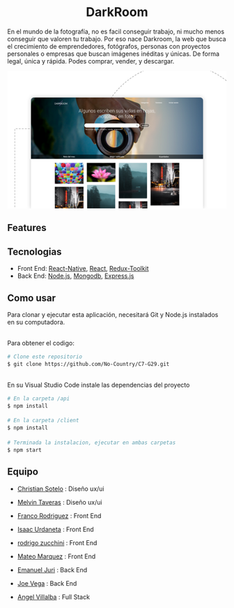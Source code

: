 <h1 align="center">DarkRoom</h1>

En el mundo de la fotografía, no es facil conseguir trabajo, ni mucho menos conseguir que valoren tu trabajo.
Por eso nace Darkroom, la web que busca el crecimiento de emprendedores, fotógrafos, personas con proyectos personales o empresas que buscan imágenes inéditas y únicas.
De forma legal, única y rápida. Podes comprar, vender, y descargar.

<img src="https://github.com/No-Country/C7-G29/blob/dev/images/banner.png">

## Features

## Tecnologias
  - Front End: [React-Native](https://reactnative.dev/), [React](https://reactjs.org/), [Redux-Toolkit](https://redux-toolkit.js.org
)
  - Back End: [Node.js](https://nodejs.org), [Mongodb](https://www.mongodb.com/), [Express.js](https://expressjs.com/) 

## Como usar

Para clonar y ejecutar esta aplicación, necesitará Git y Node.js instalados en su computadora.

<br>
Para obtener el codigo:

```bash
# Clone este repositorio
$ git clone https://github.com/No-Country/C7-G29.git
```
<br>
En su Visual Studio Code instale las dependencias del proyecto

```bash
# En la carpeta /api
$ npm install

# En la carpeta /client
$ npm install

# Terminada la instalacion, ejecutar en ambas carpetas
$ npm start
```

## Equipo
- [Christian Sotelo]() : Diseño ux/ui
- [Melvin Taveras]() : Diseño ux/ui

- [Franco Rodriguez](https://www.linkedin.com/in/juan-franco-rodriguez/) : Front End
- [Isaac Urdaneta]() : Front End
- [rodrigo zucchini]() : Front End
- [Mateo Marquez]() : Front End

- [Emanuel Juri](https://www.linkedin.com/in/emanuel-juri/) : Back End 
- [Joe Vega]() : Back End 
- [Angel Villalba](https://www.linkedin.com/in/angelvillalba/) : Full Stack




